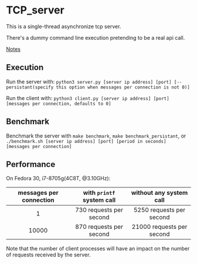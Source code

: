 # TCP_server

This is a single-thread asynchronize tcp server.

There's a dummy command line execution pretending to be a real api call.

[Notes](https://hackmd.io/UbJ_ZsLbT7KS1Fs6dt55Qg?both)

## Execution

Run the server with:
`python3 server.py [server ip address] [port] [--persistant(specify this option when messages per connection is not 0)]`

Run the client with:
`python3 client.py [server ip address] [port] [messages per connection, defaults to 0]`

## Benchmark

Benchmark the server with `make benchmark`, `make benchmark_persistant`, or `./benchmark.sh [server ip address] [port] [period in seconds] [messages per connection]`

## Performance

On Fedora 30, i7-8705g(4C8T, @3.10GHz):

| messages per connection | with `printf` system call | without any system call |
| :---: | :---: | :---: |
| 1 | 730 requests per second | 5250 requests per second |
| 10000 | 870 requests per second | 21000 requests per second |

Note that the number of client processes will have an impact on the number of requests received by the server.
